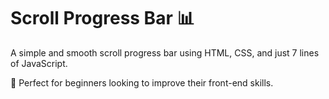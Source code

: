 # Scroll Progress Bar 📊

A simple and smooth scroll progress bar using HTML, CSS, and just 7 lines of JavaScript.

🎯 Perfect for beginners looking to improve their front-end skills.
